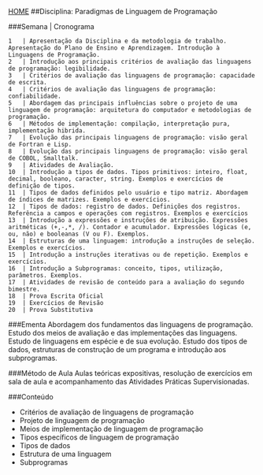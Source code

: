 [HOME](https://github.COM/Webschool-io/Ensino-Superior-de-Informatica-GRATUITO) 
##Disciplina: Paradigmas de Linguagem de Programação

###Semana | Cronograma
```
1	| Apresentação da Disciplina e da metodologia de trabalho. Apresentação do Plano de Ensino e Aprendizagem. Introdução à Linguagens de Programação.
2	| Introdução aos principais critérios de avaliação das linguagens de programação: legibilidade.
3	| Critérios de avaliação das linguagens de programação: capacidade de escrita.
4	| Critérios de avaliação das linguagens de programação: confiabilidade.
5	| Abordagem das principais influências sobre o projeto de uma linguagem de programação: arquitetura do computador e metodologias de programação.
6	| Métodos de implementação: compilação, interpretação pura, implementação hibrida.
7	| Evolução das principais linguagens de programação: visão geral de Fortran e Lisp.
8	| Evolução das principais linguagens de programação: visão geral de COBOL, Smalltalk.
9	| Atividades de Avaliação.
10	| Introdução a tipos de dados. Tipos primitivos: inteiro, float, decimal, booleano, caracter, string. Exemplos e exercícios de definição de tipos.
11	| Tipos de dados definidos pelo usuário e tipo matriz. Abordagem de índices de matrizes. Exemplos e exercícios.
12	| Tipos de dados: registro de dados. Definições dos registros. Referência a campos e operações com registros. Exemplos e exercícios
13	| Introdução a expressões e instruções de atribuição. Expressões aritméticas (+,-,*, /). Contador e acumulador. Expressões lógicas (e, ou, não) e booleanas (V ou F). Exemplos.
14	| Estruturas de uma linguagem: introdução a instruções de seleção. Exemplos e exercícios.
15	| Introdução a instruções iterativas ou de repetição. Exemplos e exercícios.
16	| Introdução a Subprogramas: conceito, tipos, utilização, parâmetros. Exemplos.
17	| Atividades de revisão de conteúdo para a avaliação do segundo bimestre.
18	| Prova Escrita Oficial
19	| Exercícios de Revisão
20	| Prova Substitutiva

```
###Ementa
Abordagem dos fundamentos das linguagens de programação. Estudo dos meios de avaliação e das implementações das linguagens. Estudo de linguagens em espécie e de sua evolução. Estudo dos tipos de dados, estruturas de construção de um programa e introdução aos subprogramas.

###Método de Aula
Aulas teóricas expositivas, resolução de exercícios em sala de aula e acompanhamento das Atividades Práticas Supervisionadas.

###Conteúdo
- Critérios de avaliação de linguagens de programação
- Projeto de linguagem de programação
- Meios de implementação de linguagem de programação
- Tipos específicos de linguagem de programação
- Tipos de dados
- Estrutura de uma linguagem
- Subprogramas